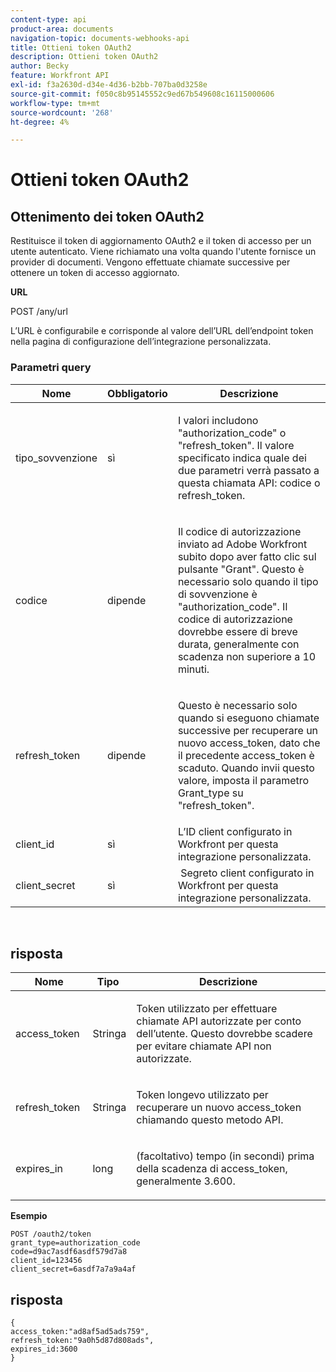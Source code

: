 ```yaml
---
content-type: api
product-area: documents
navigation-topic: documents-webhooks-api
title: Ottieni token OAuth2
description: Ottieni token OAuth2
author: Becky
feature: Workfront API
exl-id: f3a2630d-d34e-4d36-b2bb-707ba0d3258e
source-git-commit: f050c8b95145552c9ed67b549608c16115000606
workflow-type: tm+mt
source-wordcount: '268'
ht-degree: 4%

---
```



# Ottieni token OAuth2

## Ottenimento dei token OAuth2

Restituisce il token di aggiornamento OAuth2 e il token di accesso per un utente autenticato. Viene richiamato una volta quando l&#39;utente fornisce un provider di documenti. Vengono effettuate chiamate successive per ottenere un token di accesso aggiornato.

**URL**

POST /any/url

L’URL è configurabile e corrisponde al valore dell’URL dell’endpoint token nella pagina di configurazione dell’integrazione personalizzata.

### Parametri query

<table style="table-layout:auto">
 <col>
 <col>
 <col>
 <thead>
  <tr>
   <th>Nome</th>
   <th>Obbligatorio</th>
   <th>Descrizione</th>
  </tr>
 </thead>
 <tbody>
  <tr>
   <td>tipo_sovvenzione</td>
   <td>sì</td>
   <td><p>I valori includono "authorization_code" o "refresh_token". Il valore specificato indica quale dei due parametri verrà passato a questa chiamata API: codice o refresh_token.</p></td>
  </tr>
  <tr>
   <td>codice</td>
   <td>dipende</td>
   <td><p>Il codice di autorizzazione inviato ad Adobe Workfront subito dopo aver fatto clic sul pulsante "Grant". Questo è necessario solo quando il tipo di sovvenzione è "authorization_code". Il codice di autorizzazione dovrebbe essere di breve durata, generalmente con scadenza non superiore a 10 minuti.</p></td>
  </tr>
  <tr>
   <td>refresh_token</td>
   <td>dipende</td>
   <td><p>Questo è necessario solo quando si eseguono chiamate successive per recuperare un nuovo access_token, dato che il precedente access_token è scaduto. Quando invii questo valore, imposta il parametro Grant_type su "refresh_token".</p></td>
  </tr>
  <tr>
   <td>client_id</td>
   <td>sì</td>
   <td>L’ID client configurato in Workfront per questa integrazione personalizzata.</td>
  </tr>
  <tr>
   <td>client_secret</td>
   <td>sì</td>
   <td> Segreto client configurato in Workfront per questa integrazione personalizzata.</td>
  </tr>
 </tbody>
</table>

 

## risposta

<table style="table-layout:auto">
 <col>
 <col>
 <col>
 <thead>
  <tr>
   <th>Nome</th>
   <th>Tipo </th>
   <th>Descrizione</th>
  </tr>
 </thead>
 <tbody>
  <tr>
   <td>access_token </td>
   <td>Stringa</td>
   <td><p>Token utilizzato per effettuare chiamate API autorizzate per conto dell’utente. Questo dovrebbe scadere per evitare chiamate API non autorizzate.</p></td>
  </tr>
  <tr>
   <td>refresh_token </td>
   <td>Stringa</td>
   <td><p>Token longevo utilizzato per recuperare un nuovo access_token chiamando questo metodo API.</p></td>
  </tr>
  <tr>
   <td>expires_in </td>
   <td>long</td>
   <td><p>(facoltativo) tempo (in secondi) prima della scadenza di access_token, generalmente 3.600.</p></td>
  </tr>
 </tbody>
</table>

**Esempio**

```
POST /oauth2/token
grant_type=authorization_code
code=d9ac7asdf6asdf579d7a8
client_id=123456
client_secret=6asdf7a7a9a4af
```

## risposta

```
{
access_token:"ad8af5ad5ads759",
refresh_token:"9a0h5d87d808ads",
expires_id:3600
}
```
